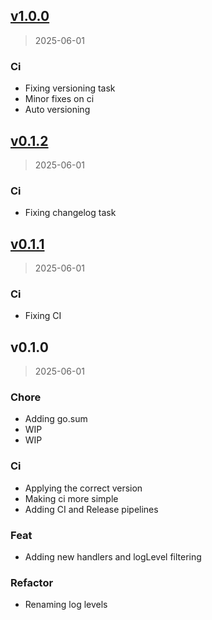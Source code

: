 
<a name="v1.0.0"></a>
## [v1.0.0](https://github.com/mvleandro/chronolog/compare/v0.1.2...v1.0.0)

> 2025-06-01

### Ci

* Fixing versioning task
* Minor fixes on ci
* Auto versioning


<a name="v0.1.2"></a>
## [v0.1.2](https://github.com/mvleandro/chronolog/compare/v0.1.1...v0.1.2)

> 2025-06-01

### Ci

* Fixing changelog task


<a name="v0.1.1"></a>
## [v0.1.1](https://github.com/mvleandro/chronolog/compare/v0.1.0...v0.1.1)

> 2025-06-01

### Ci

* Fixing CI


<a name="v0.1.0"></a>
## v0.1.0

> 2025-06-01

### Chore

* Adding go.sum
* WIP
* WIP

### Ci

* Applying the correct version
* Making ci more simple
* Adding CI and Release pipelines

### Feat

* Adding new handlers and logLevel filtering

### Refactor

* Renaming log levels

